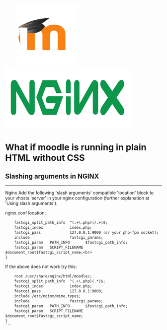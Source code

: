 &emsp;&emsp; <img src="/images/moodlelogo.png" width="200" height="200"/>  &emsp;&emsp;&emsp; <img src="/images/NGINX.png" height="200" width="400"/>
# What if moodle is running in plain HTML without CSS
## Slashing arguments in NGINX
***
Nginx
Add the following 'slash arguments' compatible 'location' block to your vhosts 'server' in your nginx configuration (further explanation at 'Using slash arguments').

nginx.conf location:

```location ~ [^/]\.php(/|$) {
    fastcgi_split_path_info  ^(.+\.php)(/.+)$;
    fastcgi_index            index.php;
    fastcgi_pass             127.0.0.1:9000 (or your php-fpm socket);
    include                  fastcgi_params;
    fastcgi_param   PATH_INFO       $fastcgi_path_info;
    fastcgi_param   SCRIPT_FILENAME $document_root$fastcgi_script_name;<br>
} 
```

If the above does not work try this:

````location ~ ^(.+\.php)(.*)$ {
    root /usr/share/nginx/html/moodle/;
    fastcgi_split_path_info  ^(.+\.php)(.*)$;
    fastcgi_index            index.php;
    fastcgi_pass             127.0.0.1:9000;
    include /etc/nginx/mime.types;
    include                  fastcgi_params;
    fastcgi_param   PATH_INFO       $fastcgi_path_info;
    fastcgi_param   SCRIPT_FILENAME $document_root$fastcgi_script_name;
}
```
